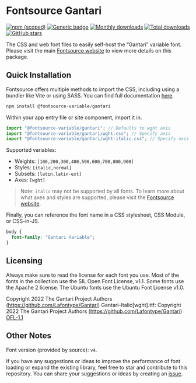 # Fontsource Gantari

[![npm (scoped)](https://img.shields.io/npm/v/@fontsource-variable/gantari?color=brightgreen)](https://www.npmjs.com/package/@fontsource-variable/gantari) [![Generic badge](https://img.shields.io/badge/fontsource-passing-brightgreen)](https://github.com/fontsource/fontsource) [![Monthly downloads](https://badgen.net/npm/dm/@fontsource-variable/gantari)](https://github.com/fontsource/fontsource) [![Total downloads](https://badgen.net/npm/dt/@fontsource-variable/gantari)](https://github.com/fontsource/fontsource) [![GitHub stars](https://img.shields.io/github/stars/fontsource/fontsource.svg?style=social&label=Star)](https://github.com/fontsource/fontsource/stargazers)

The CSS and web font files to easily self-host the “Gantari” variable font. Please visit the main [Fontsource website](https://fontsource.org/fonts/gantari) to view more details on this package.

## Quick Installation

Fontsource offers multiple methods to import the CSS, including using a bundler like Vite or using SASS. You can find full documentation [here](https://fontsource.org/docs/getting-started/introduction).

```javascript
npm install @fontsource-variable/gantari
```

Within your app entry file or site component, import it in.

```javascript
import "@fontsource-variable/gantari"; // Defaults to wght axis
import "@fontsource-variable/gantari/wght.css"; // Specify axis
import "@fontsource-variable/gantari/wght-italic.css"; // Specify axis and style
```

Supported variables:
- Weights: `[100,200,300,400,500,600,700,800,900]`
- Styles: `[italic,normal]`
- Subsets: `[latin,latin-ext]`
- Axes: `[wght]`

> Note: `italic` may not be supported by all fonts. To learn more about what axes and styles are supported, please visit the [Fontsource website](https://fontsource.org/fonts/gantari).

Finally, you can reference the font name in a CSS stylesheet, CSS Module, or CSS-in-JS.

```css
body {
  font-family: "Gantari Variable";
}
```

## Licensing
Always make sure to read the license for each font you use. Most of the fonts in the collection use the SIL Open Font License, v1.1. Some fonts use the Apache 2 license. The Ubuntu fonts use the Ubuntu Font License v1.0.

Copyright 2022 The Gantari Project Authors (https://github.com/Lafontype/Gantari) Gantari-Italic[wght].ttf: Copyright 2022 The Gantari Project Authors (https://github.com/Lafontype/Gantari)
[OFL-1.1](https://openfontlicense.org)

## Other Notes
Font version (provided by source): `v4`.

If you have any suggestions or ideas to improve the performance of font loading or expand the existing library, feel free to star and contribute to this repository. You can share your suggestions or ideas by creating an [issue](https://github.com/fontsource/fontsource/issues).